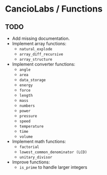 # CancioLabs / Functions

## TODO

* Add missing documentation.
* Implement array functions:
  * `natural_explode`
  * `array_diff_recursive`
  * `array_structure`
* Implement converter functions:
  * `angle`
  * `area`
  * `data_storage`
  * `energy`
  * `force`
  * `length`
  * `mass`
  * `numbers`
  * `power`
  * `pressure`
  * `speed`
  * `temperature`
  * `time`
  * `volume`
* Implement math functions:
  * `factorial`
  * `lowest_common_denominator (LCD)` 
  * `unitary_divisor`
* Improve functions:
  * `is_prime` to handle larger integers
